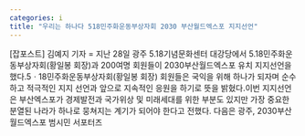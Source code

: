 ```yaml
---
categories: i
title: "우리는 하나다 518민주화운동부상자회 2030 부산월드엑스포 지지선언"
---
```

[잡포스트] 김예지 기자 = 지난 28일 광주 5.18기념문화센터 대강당에서 5.18민주화운동부상자회(황일봉 회장)과 200여명 회원들이 2030부산월드엑스포 유치 지지선언을 했다.5ㆍ18민주화운동부상자회(황일봉 회장) 회원들은 국익을 위해 하나가 되자며 순수하고 적극적인 지지 선언과 앞으로 지속적인 응원을 하기로 뜻을 밝혔다.이번 지지선언은 부산엑스포가 경제발전과 국가위상 및 미래세대를 위한 부분도 있지만 가장 중요한 분열된 나라가 하나로 뭉쳐지는 계기가 되어야 한다고 전했다. 다음은 광주, 2030부산월드엑스포 범시민 서포터즈